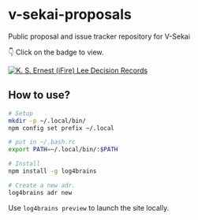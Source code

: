 # v-sekai-proposals
Public proposal and issue tracker repository for V-Sekai

👇 Click on the badge to view.

[![K. S. Ernest (iFire) Lee Decision Records](https://fire.github.io/fire-proposals/log4brains/badge.svg)](https://fire.github.io/fire-proposals/log4brains/)

## How to use?

```bash
# Setup
mkdir -p ~/.local/bin/
npm config set prefix ~/.local
```

```bash
# put in ~/.bash.rc
export PATH=~/.local/bin/:$PATH
```

```bash
# Install
npm install -g log4brains
```

```bash
# Create a new adr.
log4brains adr new
```

Use `log4brains preview` to launch the site locally.